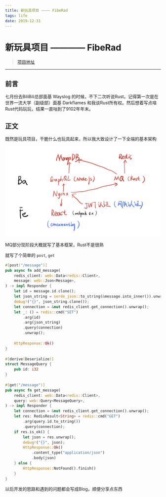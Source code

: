 ```yaml
---
title: 新玩具项目 ———— FibeRad
tags: life
date: 2019-12-31
---
```

# 新玩具项目 ———— FibeRad

> [项目地址](https://github.com/Himself65/LibeRad)

---

## 前言

七月份去BiliBili总部面基 Wayslog 的时候，不下二次听说Rust。记得第一次是在世界一流大学（副级部）面基 Darkflames 和我谈Rust所有权。然后想着写点啥Rust代码玩玩，结果一直咕到了9102年年末。

## 正文

既然是玩具项目，干脆什么也玩具起来，所以我大致设计了一下全端的基本架构

![01](../images/2019-12-31/1.png)

MQ部分现阶段大概就写了基本框架，Rust不是很熟

就写了个简单的 `post`, `get`

```rust
#[post("/message")]
pub async fn add_message(
    redis_client: web::Data<redis::Client>,
    message: web::Json<Message>,
) -> impl Responder {
    let id = message.id.clone();
    let json_string = serde_json::to_string(&message.into_inner()).unwrap();
    debug!("{}", json_string.clone());
    let connection = &mut redis_client.get_connection().unwrap();
    let _: () = redis::cmd("SET")
        .arg(id)
        .arg(json_string)
        .query(connection)
        .unwrap();

    HttpResponse::Ok()
}

#[derive(Deserialize)]
struct MessageQuery {
    pub id: i32
}

#[get("/message")]
pub async fn get_message(
    redis_client: web::Data<redis::Client>,
    query: web::Query<MessageQuery>,
) -> impl Responder {
    let connection = &mut redis_client.get_connection().unwrap();
    let res: RedisResult<String> = redis::cmd("GET")
        .arg(query.id.to_string())
        .query(connection);
    if res.is_ok() {
        let json = res.unwrap();
        debug!("{}", json);
        HttpResponse::Ok()
            .content_type("application/json")
            .body(json)
    } else {
        HttpResponse::NotFound().finish()
    }
}
```

以后开发的思路和遇到的问题都会写成Blog，顺便分享点东西
